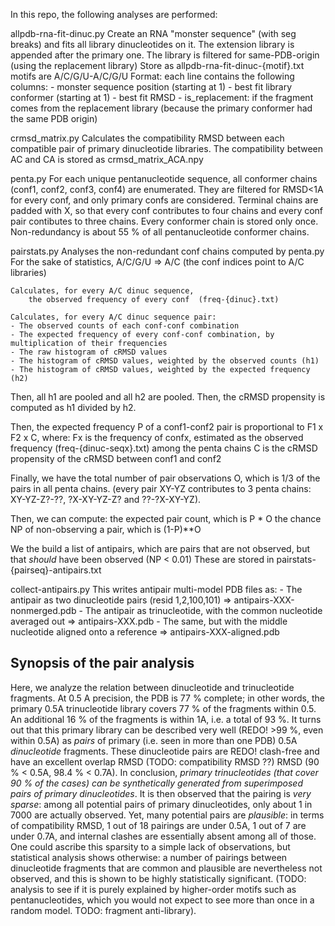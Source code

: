 In this repo, the following analyses are performed:

allpdb-rna-fit-dinuc.py
    Create an RNA "monster sequence" (with seg breaks) and fits all library dinucleotides on it.
        The extension library is appended after the primary one.
        The library is filtered for same-PDB-origin (using the replacement library)
    Store as allpdb-rna-fit-dinuc-{motif}.txt
        motifs are A/C/G/U-A/C/G/U
    Format: each line contains the following columns:
        - monster sequence position (starting at 1)
        - best fit library conformer (starting at 1)
        - best fit RMSD
        - is_replacement: if the fragment comes from the replacement library (because the primary conformer had the same PDB origin)

crmsd_matrix.py
    Calculates the compatibility RMSD between each compatible pair of primary dinucleotide libraries.
    The compatibility between AC and CA is stored as crmsd_matrix_ACA.npy

penta.py
   For each unique pentanucleotide sequence, all conformer chains (conf1, conf2, conf3, conf4) are enumerated.
   They are filtered for RMSD<1A for every conf, and only primary confs are considered.
   Terminal chains are padded with X, so that every conf contributes to four chains and every conf pair contibutes to three chains.
   Every conformer chain is stored only once. Non-redundancy is about 55 % of all pentanucleotide conformer chains.

pairstats.py
    Analyses the non-redundant conf chains computed by penta.py
    For the sake of statistics, A/C/G/U => A/C (the conf indices point to A/C libraries)

    Calculates, for every A/C dinuc sequence,
        the observed frequency of every conf  (freq-{dinuc}.txt)

    Calculates, for every A/C dinuc sequence pair:
    - The observed counts of each conf-conf combination
    - The expected frequency of every conf-conf combination, by multiplication of their frequencies
    - The raw histogram of cRMSD values
    - The histogram of cRMSD values, weighted by the observed counts (h1)
    - The histogram of cRMSD values, weighted by the expected frequency (h2)
  Then, all h1 are pooled and all h2 are pooled. Then, the cRMSD propensity is computed as h1 divided by h2.
  
  Then, the expected frequency P of a conf1-conf2 pair is proportional to F1 x F2 x C, where:
    Fx is the frequency of confx, estimated as the observed frequency (freq-{dinuc-seqx}.txt) among the penta chains
    C is the cRMSD propensity of the cRMSD between conf1 and conf2

  Finally, we have the total number of pair observations O, which is 1/3 of the pairs in all penta chains. (every pair XY-YZ contributes to 3 penta chains: XY-YZ-Z?-??, ?X-XY-YZ-Z? and ??-?X-XY-YZ).

  Then, we can compute:
     the expected pair count, which is P * O
     the chance NP of non-observing a pair, which is (1-P)**O

  We the build a list of antipairs, which are pairs that are not observed, but that *should* have been observed (NP < 0.01)
  These are stored in pairstats-{pairseq}-antipairs.txt

collect-antipairs.py
    This writes antipair multi-model PDB files as:
    - The antipair as two dinucleotide pairs (resid 1,2,100,101) => antipairs-XXX-nonmerged.pdb
    - The antipair as trinucleotide, with the common nucleotide averaged out => antipairs-XXX.pdb
    - The same, but with the middle nucleotide aligned onto a reference => antipairs-XXX-aligned.pdb

## Synopsis of the pair analysis

Here, we analyze the relation between dinucleotide and trinucleotide fragments. At 0.5 A precision, the PDB is 77 % complete; in other words, the primary 0.5A trinucleotide library covers 77 % of the fragments within 0.5. An additional 16 % of the fragments is within 1A, i.e. a total of 93 %. It turns out that this primary library can be described very well (REDO! >99 %, even within 0.5A) as *pairs* of primary (i.e. seen in more than one PDB) 0.5A *dinucleotide* fragments. These dinucleotide pairs are REDO! clash-free and have an excellent overlap RMSD (TODO: compatibility RMSD ??) RMSD (90 % < 0.5A, 98.4 % < 0.7A). In conclusion, *primary trinucleotides (that cover 90 % of the cases) can be synthetically generated from superimposed pairs of primary dinucleotides*. It is then observed that the pairing is *very sparse*: among all potential pairs of primary dinucleotides, only about 1 in 7000 are actually observed. Yet, many potential pairs are *plausible*: in terms of compatibility RMSD, 1 out of 18 pairings are under 0.5A, 1 out of 7 are under 0.7A, and internal clashes are essentially absent among all of those. One could ascribe this sparsity to a simple lack of observations, but statistical analysis shows otherwise: a number of pairings between dinucleotide fragments that are common and plausible are nevertheless not observed, and this is shown to be highly statistically significant. (TODO: analysis to see if it is purely explained by higher-order motifs such as pentanucleotides, which you would not expect to see more than once in a random model. TODO: fragment anti-library).  
